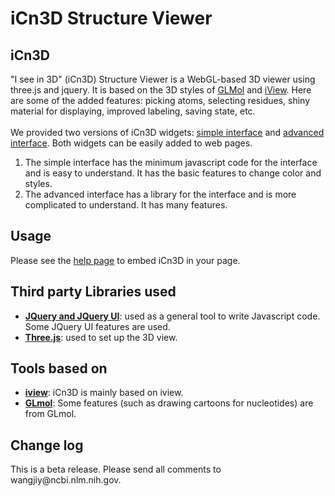 <h1>iCn3D Structure Viewer</h1>

<h2>iCn3D</h2>
"I see in 3D" (iCn3D) Structure Viewer is a WebGL-based 3D viewer using three.js and jquery. It is based on the 3D styles of <a href="http://webglmol.osdn.jp/index-en.html">GLMol</a> and <a href="http://istar.cse.cuhk.edu.hk/iview/">iView</a>. Here are some of the added features: picking atoms, selecting residues, shiny material for displaying, improved labeling, saving state, etc.<br/>
<br/>
We provided two versions of iCn3D widgets: <A HREF="index.html?mmdbid=2por">simple interface</A> and <A HREF="full.html?mmdbid=2por">advanced interface</A>. Both widgets can be easily added to web pages.
<ol>
<li>The simple interface has the minimum javascript code for the interface and is easy to understand. It has the basic features to change color and styles.
<li>The advanced interface has a library for the interface and is more complicated to understand. It has many features.
</ol>

<h2>Usage</h2>
Please see the <a href="//www.ncbi.nlm.nih.gov/Structure/icn3d/icn3d.html">help page</a> to embed iCn3D in your page.

<h2>Third party Libraries used</h2>
<ul>
<li><b><a href="https://jquery.com/">JQuery and JQuery UI</a></b>: used as a general tool to write Javascript code. Some JQuery UI features are used.</li>
<li><b><a href="http://threejs.org/">Three.js</a></b>: used to set up the 3D view.</li>
</ul>

<h2>Tools based on</h2>
<ul>
<li><b><a href="http://istar.cse.cuhk.edu.hk/iview/">iview</a></b>: iCn3D is mainly based on iview.</li>
<li><b><a href="http://webglmol.osdn.jp/index-en.html">GLmol</a></b>: Some features (such as drawing cartoons for nucleotides) are from GLmol.</li>
</ul>

<h2>Change log</h2>
This is a beta release. Please send all comments to wangjiy@ncbi.nlm.nih.gov. 
